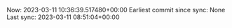 Now: 2023-03-11 10:36:39.517480+00:00 Earliest commit since sync: None Last sync: 2023-03-11 08:51:04+00:00

